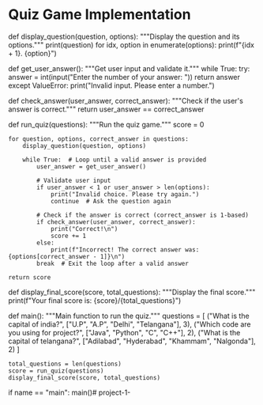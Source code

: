 # Quiz Game Implementation

def display_question(question, options):
    """Display the question and its options."""
    print(question)
    for idx, option in enumerate(options):
        print(f"{idx + 1}. {option}")

def get_user_answer():
    """Get user input and validate it."""
    while True:
        try:
            answer = int(input("Enter the number of your answer: "))
            return answer
        except ValueError:
            print("Invalid input. Please enter a number.")

def check_answer(user_answer, correct_answer):
    """Check if the user's answer is correct."""
    return user_answer == correct_answer

def run_quiz(questions):
    """Run the quiz game."""
    score = 0

    for question, options, correct_answer in questions:
        display_question(question, options)
        
        while True:  # Loop until a valid answer is provided
            user_answer = get_user_answer()

            # Validate user input
            if user_answer < 1 or user_answer > len(options):
                print("Invalid choice. Please try again.")
                continue  # Ask the question again

            # Check if the answer is correct (correct_answer is 1-based)
            if check_answer(user_answer, correct_answer):
                print("Correct!\n")
                score += 1
            else:
                print(f"Incorrect! The correct answer was: {options[correct_answer - 1]}\n")
            break  # Exit the loop after a valid answer

    return score

def display_final_score(score, total_questions):
    """Display the final score."""
    print(f"Your final score is: {score}/{total_questions}")

def main():
    """Main function to run the quiz."""
    questions = [
        ("What is the capital of india?", ["U.P", "A.P", "Delhi", "Telangana"], 3),
        ("Which code are you using for project?", ["Java", "Python", "C", "C++"], 2),
        ("What is the capital of telangana?", ["Adilabad", "Hyderabad", "Khammam", "Nalgonda"], 2)
    ]

    total_questions = len(questions)
    score = run_quiz(questions)
    display_final_score(score, total_questions)

if name == "main":
    main()# project-1-

